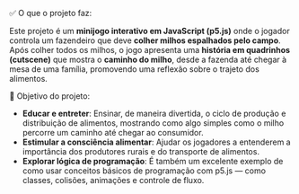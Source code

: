 ✅ O que o projeto faz:

Este projeto é um **minijogo interativo em JavaScript (p5.js)** onde o jogador controla um fazendeiro que deve **colher milhos espalhados pelo campo**. Após colher todos os milhos, o jogo apresenta uma **história em quadrinhos (cutscene)** que mostra o **caminho do milho**, desde a fazenda até chegar à mesa de uma família, promovendo uma reflexão sobre o trajeto dos alimentos.

🎯 Objetivo do projeto:

* **Educar e entreter**: Ensinar, de maneira divertida, o ciclo de produção e distribuição de alimentos, mostrando como algo simples como o milho percorre um caminho até chegar ao consumidor.
* **Estimular a consciência alimentar**: Ajudar os jogadores a entenderem a importância dos produtores rurais e do transporte de alimentos.
* **Explorar lógica de programação**: É também um excelente exemplo de como usar conceitos básicos de programação com p5.js — como classes, colisões, animações e controle de fluxo.
